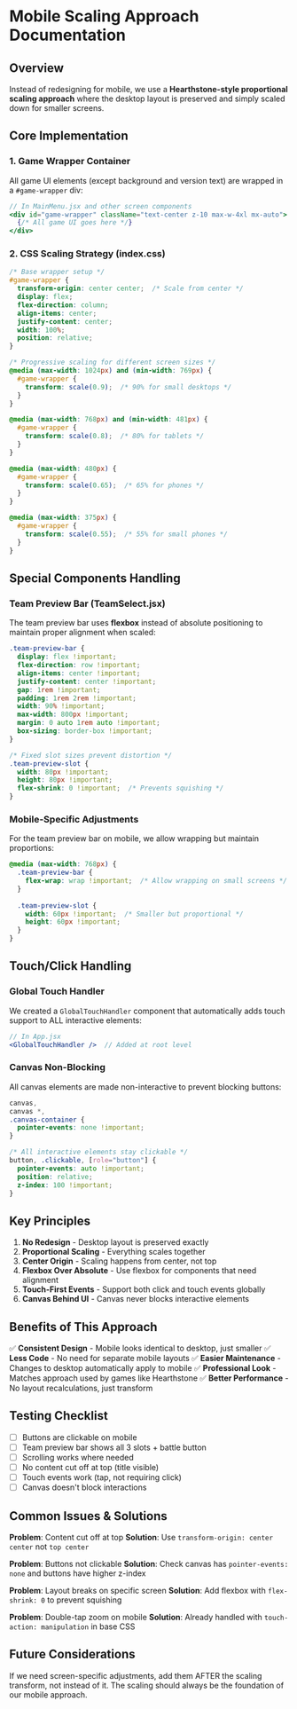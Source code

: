 # Mobile Scaling Approach Documentation

## Overview
Instead of redesigning for mobile, we use a **Hearthstone-style proportional scaling approach** where the desktop layout is preserved and simply scaled down for smaller screens.

## Core Implementation

### 1. Game Wrapper Container
All game UI elements (except background and version text) are wrapped in a `#game-wrapper` div:

```jsx
// In MainMenu.jsx and other screen components
<div id="game-wrapper" className="text-center z-10 max-w-4xl mx-auto">
  {/* All game UI goes here */}
</div>
```

### 2. CSS Scaling Strategy (index.css)

```css
/* Base wrapper setup */
#game-wrapper {
  transform-origin: center center;  /* Scale from center */
  display: flex;
  flex-direction: column;
  align-items: center;
  justify-content: center;
  width: 100%;
  position: relative;
}

/* Progressive scaling for different screen sizes */
@media (max-width: 1024px) and (min-width: 769px) {
  #game-wrapper {
    transform: scale(0.9);  /* 90% for small desktops */
  }
}

@media (max-width: 768px) and (min-width: 481px) {
  #game-wrapper {
    transform: scale(0.8);  /* 80% for tablets */
  }
}

@media (max-width: 480px) {
  #game-wrapper {
    transform: scale(0.65);  /* 65% for phones */
  }
}

@media (max-width: 375px) {
  #game-wrapper {
    transform: scale(0.55);  /* 55% for small phones */
  }
}
```

## Special Components Handling

### Team Preview Bar (TeamSelect.jsx)
The team preview bar uses **flexbox** instead of absolute positioning to maintain proper alignment when scaled:

```css
.team-preview-bar {
  display: flex !important;
  flex-direction: row !important;
  align-items: center !important;
  justify-content: center !important;
  gap: 1rem !important;
  padding: 1rem 2rem !important;
  width: 90% !important;
  max-width: 800px !important;
  margin: 0 auto 1rem auto !important;
  box-sizing: border-box !important;
}

/* Fixed slot sizes prevent distortion */
.team-preview-slot {
  width: 80px !important;
  height: 80px !important;
  flex-shrink: 0 !important;  /* Prevents squishing */
}
```

### Mobile-Specific Adjustments
For the team preview bar on mobile, we allow wrapping but maintain proportions:

```css
@media (max-width: 768px) {
  .team-preview-bar {
    flex-wrap: wrap !important;  /* Allow wrapping on small screens */
  }
  
  .team-preview-slot {
    width: 60px !important;  /* Smaller but proportional */
    height: 60px !important;
  }
}
```

## Touch/Click Handling

### Global Touch Handler
We created a `GlobalTouchHandler` component that automatically adds touch support to ALL interactive elements:

```jsx
// In App.jsx
<GlobalTouchHandler />  // Added at root level
```

### Canvas Non-Blocking
All canvas elements are made non-interactive to prevent blocking buttons:

```css
canvas,
canvas *,
.canvas-container {
  pointer-events: none !important;
}

/* All interactive elements stay clickable */
button, .clickable, [role="button"] {
  pointer-events: auto !important;
  position: relative;
  z-index: 100 !important;
}
```

## Key Principles

1. **No Redesign** - Desktop layout is preserved exactly
2. **Proportional Scaling** - Everything scales together
3. **Center Origin** - Scaling happens from center, not top
4. **Flexbox Over Absolute** - Use flexbox for components that need alignment
5. **Touch-First Events** - Support both click and touch events globally
6. **Canvas Behind UI** - Canvas never blocks interactive elements

## Benefits of This Approach

✅ **Consistent Design** - Mobile looks identical to desktop, just smaller
✅ **Less Code** - No need for separate mobile layouts
✅ **Easier Maintenance** - Changes to desktop automatically apply to mobile
✅ **Professional Look** - Matches approach used by games like Hearthstone
✅ **Better Performance** - No layout recalculations, just transform

## Testing Checklist

- [ ] Buttons are clickable on mobile
- [ ] Team preview bar shows all 3 slots + battle button
- [ ] Scrolling works where needed
- [ ] No content cut off at top (title visible)
- [ ] Touch events work (tap, not requiring click)
- [ ] Canvas doesn't block interactions

## Common Issues & Solutions

**Problem**: Content cut off at top
**Solution**: Use `transform-origin: center center` not `top center`

**Problem**: Buttons not clickable
**Solution**: Check canvas has `pointer-events: none` and buttons have higher z-index

**Problem**: Layout breaks on specific screen
**Solution**: Add flexbox with `flex-shrink: 0` to prevent squishing

**Problem**: Double-tap zoom on mobile
**Solution**: Already handled with `touch-action: manipulation` in base CSS

## Future Considerations

If we need screen-specific adjustments, add them AFTER the scaling transform, not instead of it. The scaling should always be the foundation of our mobile approach.
